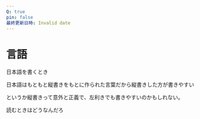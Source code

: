 ```yaml
---
Q: true
pin: false
最終更新日時: Invalid date
---
```

# 言語

日本語を書くとき

日本語はもともと縦書きをもとに作られた言葉だから縦書きした方が書きやすい

というか縦書きって意外と正義で、左利きでも書きやすいのかもしれない。

読むときはどうなんだろ